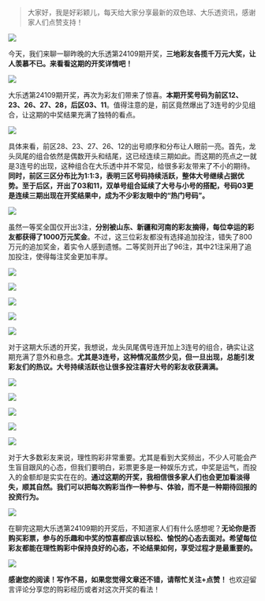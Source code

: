> 大家好，我是好彩颖儿，每天给大家分享最新的双色球、大乐透资讯，感谢家人们点赞支持！


![](https://cdn.jsdelivr.net/gh/wangwenjie1314/PicCDN/2024-9-19/1726701006120-image.png)

今天，我们来聊一聊昨晚的大乐透第24109期开奖，**三地彩友各揽千万元大奖，让人羡慕不已。来看看这期的开奖详情吧！**


![](https://cdn.jsdelivr.net/gh/wangwenjie1314/PicCDN/2024-9-19/1726701024856-image.png)


大乐透第24109期开奖，再次为彩友们带来了惊喜。**本期开奖号码为前区12、23、26、27、28，后区03、11**。值得注意的是，前区竟然爆出了3连号的少见组合，让这期的中奖结果充满了独特的看点。


![](https://cdn.jsdelivr.net/gh/wangwenjie1314/PicCDN/2024-9-19/1726701056419-image.png)


具体来看，前区28、23、27、26、12的出号顺序和分布让人眼前一亮。首先，龙头凤尾的组合依然是偶数开头和结尾，这已经连续三期如此。而这期的亮点之一就是3连号的出现，这种组合在大乐透中并不常见，给很多彩友带来了不小的期待。**同时，前区三区分布比为1:1:3，表明三区号码持续活跃，整体大号继续占据优势。至于后区，开出了03和11，双单号组合延续了大号与小号的搭配，号码03更是连续三期出现在开奖结果中，成为不少彩友眼中的“热门号码”。**


![](https://cdn.jsdelivr.net/gh/wangwenjie1314/PicCDN/2024-9-19/1726701097660-image.png)


虽然一等奖全国仅开出3注，**分别被山东、新疆和河南的彩友摘得，每位幸运的彩友都获得了1000万元奖金**。不过，这三位彩友都没有选择追加投注，错失了800万元的追加奖金，着实令人感到遗憾。二等奖则开出了96注，其中21注采用了追加投注，使得每注奖金更加丰厚。


![](https://cdn.jsdelivr.net/gh/wangwenjie1314/PicCDN/2024-9-19/1726701123793-image.png)


![](https://cdn.jsdelivr.net/gh/wangwenjie1314/PicCDN/2024-9-19/1726701148827-image.png)

![](https://cdn.jsdelivr.net/gh/wangwenjie1314/PicCDN/2024-9-19/1726701155537-image.png)

![](https://cdn.jsdelivr.net/gh/wangwenjie1314/PicCDN/2024-9-19/1726701161890-image.png)



![](https://cdn.jsdelivr.net/gh/wangwenjie1314/PicCDN/2024-9-19/1726701168395-image.png)

对于这期大乐透的开奖，我想说，龙头凤尾偶号连开加上3连号的组合，确实让这期充满了意外和悬念。**尤其是3连号，这种情况虽然少见，但一旦出现，总能引发彩友们的热议。大号持续活跃也让很多投注喜好大号的彩友收获满满。**


![](https://cdn.jsdelivr.net/gh/wangwenjie1314/PicCDN/2024-9-19/1726701177825-image.png)


![](https://cdn.jsdelivr.net/gh/wangwenjie1314/PicCDN/2024-9-19/1726701184800-image.png)


![](https://cdn.jsdelivr.net/gh/wangwenjie1314/PicCDN/2024-9-19/1726701190900-image.png)


![](https://cdn.jsdelivr.net/gh/wangwenjie1314/PicCDN/2024-9-19/1726701197362-image.png)


![](https://cdn.jsdelivr.net/gh/wangwenjie1314/PicCDN/2024-9-19/1726701041060-image.png)


对于大多数彩友来说，理性购彩非常重要。尤其是看到大奖频出，不少人可能会产生盲目跟风的心态，但我们要明白，彩票更多是一种娱乐方式，中奖是运气，而投入的金额却是实实在在的。**通过这期的开奖，我相信很多家人们也会更加看淡得失，顺其自然。我们可以把每次购彩当作一种参与、体验，而不是一种期待回报的投资行为。**

![](https://cdn.jsdelivr.net/gh/wangwenjie1314/PicCDN/2024-9-19/1726701228597-image.png)


在聊完这期大乐透第24109期的开奖后，不知道家人们有什么感想呢？**无论你是否购买彩票，参与的乐趣和中奖的惊喜都应该以轻松、愉悦的心态去面对。希望每位彩友都能在理性购彩中保持良好的心态，不论结果如何，享受过程才是最重要的。**


![](https://cdn.jsdelivr.net/gh/wangwenjie1314/PicCDN/2024-9-19/1726701261916-image.png)


**感谢您的阅读！写作不易，如果您觉得文章还不错，请帮忙关注+点赞！** 也欢迎留言评论分享您的购彩经历或者对这次开奖的看法！